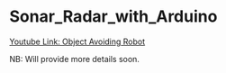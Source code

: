 # Sonar_Radar_with_Arduino

[Youtube Link: Object Avoiding Robot](https://youtu.be/2tyzmRmRQes)

NB: Will provide more details soon.
